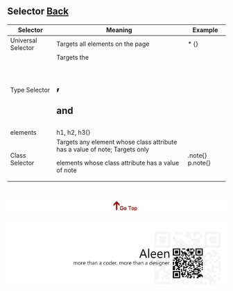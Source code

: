 ## Selector [Back](./../css.md)

Selector|Meaning|Example
----|----|----
Universal Selector|Targets all elements on the page|* {}
Type Selector|Targets the <h1>, <h2> and <h3>
elements|h1, h2, h3{}
Class Selector|Targets any element whose class attribute has a value of note; Targets only <p> elements whose class attribute has a value of note|.note{} p.note{}


<a href="#" style="left:200px;"><img src="./../../../pic/gotop.png"></a>
=====
<a href="http://aleen42.github.io/" target="_blank" ><img src="./../../../pic/tail.gif"></a>